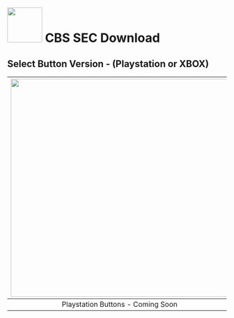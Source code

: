 # <img width="80" src="https://github.com/dylanhale/ScorebugMods/blob/main/assets/images/CBSSEC.png"> CBS SEC Download


## Select Button Version - (Playstation or XBOX)
| <img width="500" src="https://github.com/dylanhale/ScorebugMods/blob/main/assets/images/PlaystationC.png">  | <img width="500" src="https://github.com/dylanhale/ScorebugMods/blob/main/assets/images/XboxC.png">
|:---:|:---:|
| Playstation Buttons - Coming Soon | [XBOX Buttons](https://www.mediafire.com/file/64ym74v4jhv23lv/ESPN+22.rar/file) |
